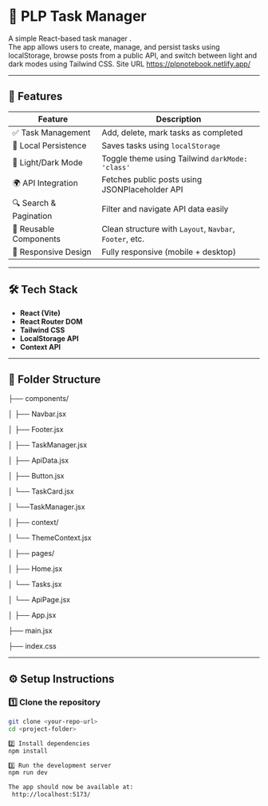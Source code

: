 # 📝 PLP Task Manager

A simple React-based task manager .  
The app allows users to create, manage, and persist tasks using localStorage, browse posts from a public API, and switch between light and dark modes using Tailwind CSS.
Site URL https://plpnotebook.netlify.app/

---

## 🚀 Features

| Feature | Description |
|--------|-------------|
| ✅ Task Management | Add, delete, mark tasks as completed |
| 💾 Local Persistence | Saves tasks using `localStorage` |
| 🌙 Light/Dark Mode | Toggle theme using Tailwind `darkMode: 'class'` |
| 🌍 API Integration | Fetches public posts using JSONPlaceholder API |
| 🔍 Search & Pagination | Filter and navigate API data easily |
| 🧱 Reusable Components | Clean structure with `Layout`, `Navbar`, `Footer`, etc. |
| 📱 Responsive Design | Fully responsive (mobile + desktop) |

---

## 🛠️ Tech Stack

- **React (Vite)**
- **React Router DOM**
- **Tailwind CSS**
- **LocalStorage API**
- **Context API** 

---

## 📁 Folder Structure
├── components/

│ ├── Navbar.jsx

│ ├── Footer.jsx

│ ├── TaskManager.jsx

│ ├── ApiData.jsx

│ ├── Button.jsx

│ └── TaskCard.jsx 

│ └──TaskManager.jsx

│
├── context/

│ └── ThemeContext.jsx

│
├── pages/

│ ├── Home.jsx

│ └── Tasks.jsx

│ └── ApiPage.jsx

│
├── App.jsx

├── main.jsx

├── index.css


---

## ⚙️ Setup Instructions

### 1️⃣ Clone the repository

```bash
git clone <your-repo-url>
cd <project-folder>

2️⃣ Install dependencies
npm install

3️⃣ Run the development server
npm run dev

The app should now be available at:
 http://localhost:5173/

 
